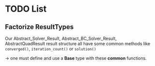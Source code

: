 # TODO List

## Factorize ResultTypes

Our Abstract_Solver_Result, Abstract_BC_Solver_Result, AbstractQuadResult result
structure all have some common methods like `converged()`,
`iteration_count()` or `solution()`

-> one must define and use a **Base** type with these **common**
functions.


